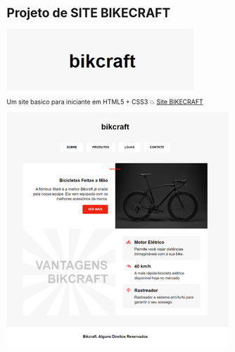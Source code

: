 # Projeto de SITE BIKECRAFT
![BIKECRAFT](./assets/Logo%20Bikecraft.png)

Um site basico para iniciante em HTML5 + CSS3 💥
[Site BIKECRAFT](https://lexfernandes.github.io/Site-bikecraft/)

![BIKECRAFT](./assets/site%20bikecraft.png)

##
